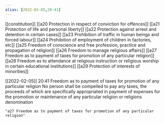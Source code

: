 ```yaml
---
alias: [2022-02-05,20:41]
---
```

[[constitution]] [[a20 Protection in respect of conviction for offences]] [[a21 Protection of life and personal liberty]] [[a22 Protection against arrest and detention in certain cases]] [[a23 Prohibition of traffic in human beings and forced labour]] [[a24 Prohibition of employment of children in factories, etc]] [[a25 Freedom of conscience and free profession, practice and propagation of religion]] [[a26 Freedom to manage religious affairs]] [[a27 Freedom as to payment of taxes for promotion of any particular religion]] [[a28 Freedom as to attendance at religious instruction or religious worship in certain educational institutions]] [[a29 Protection of interests of minorities]]

[[2022-02-05]] 20:41
Freedom as to payment of taxes for promotion of any particular religion No person shall be compelled to pay any taxes, the proceeds of which are specifically appropriated in payment of expenses for the promotion or maintenance of any particular religion or religions denomination
```query 2022-03-26 18:28
"a27 Freedom as to payment of taxes for promotion of any particular religion"
```